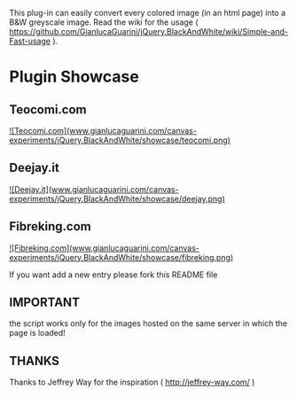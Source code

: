 This plug-in can easily convert every colored image (in an html page) into a B&W greyscale image.
Read the wiki for the usage ( https://github.com/GianlucaGuarini/jQuery.BlackAndWhite/wiki/Simple-and-Fast-usage ).

Plugin Showcase
=================

Teocomi.com
-----
<a href="http://teocomi.com/photos/">
![Teocomi.com](www.gianlucaguarini.com/canvas-experiments/jQuery.BlackAndWhite/showcase/teocomi.png)
</a>

Deejay.it
-----
<a href="http://www.deejay.it/dj/extra/widget">
![Deejay.it](www.gianlucaguarini.com/canvas-experiments/jQuery.BlackAndWhite/showcase/deejay.png)
</a>

Fibreking.com
-----
<a href="http://www.fibreking.com/">
![Fibreking.com](www.gianlucaguarini.com/canvas-experiments/jQuery.BlackAndWhite/showcase/fibreking.png)
</a>

If you want add a new entry please fork this README file

IMPORTANT
-----
the script works only for the images hosted on the same server in which the page is loaded!

THANKS
-----
Thanks to Jeffrey Way for the inspiration ( http://jeffrey-way.com/ )
